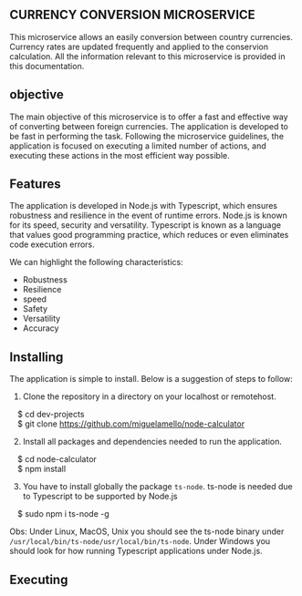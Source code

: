 ## CURRENCY CONVERSION MICROSERVICE

This microservice allows an easily conversion between country currencies. Currency rates are updated frequently and applied to the conservion calculation. All the information relevant to 
this microservice is provided in this documentation. 

## objective

The main objective of this microservice is to offer a fast and effective way of converting between foreign currencies. The application is developed to be fast in performing the task. Following the microservice guidelines, the application is focused on executing a limited number of actions, and executing these actions in the most efficient way possible.

## Features

The application is developed in Node.js with Typescript, which ensures robustness and resilience in the event of runtime errors. Node.js is known for its speed, security and versatility. Typescript is known as a language that values good programming practice, which reduces or even eliminates code execution errors.

We can highlight the following characteristics:

* Robustness
* Resilience
* speed
* Safety
* Versatility
* Accuracy

## Installing

The application is simple to install. Below is a suggestion of steps to follow:

1) Clone the repository in a directory on your localhost or remotehost.

&emsp;$ cd dev-projects <br>
&emsp;$ git clone https://github.com/miguelamello/node-calculator <br>

2) Install all packages and dependencies needed to run the application.

&emsp;$ cd node-calculator <br>
&emsp;$ npm install <br>

3) You have to install globally the package `ts-node`. 
ts-node is needed due to Typescript to be supported by Node.js

&emsp;$ sudo npm i ts-node -g <br> 

Obs: Under Linux, MacOS, Unix you should see the ts-node binary under `/usr/local/bin/ts-node/usr/local/bin/ts-node`. Under Windows you should look for how running Typescript applications under Node.js.


## Executing

